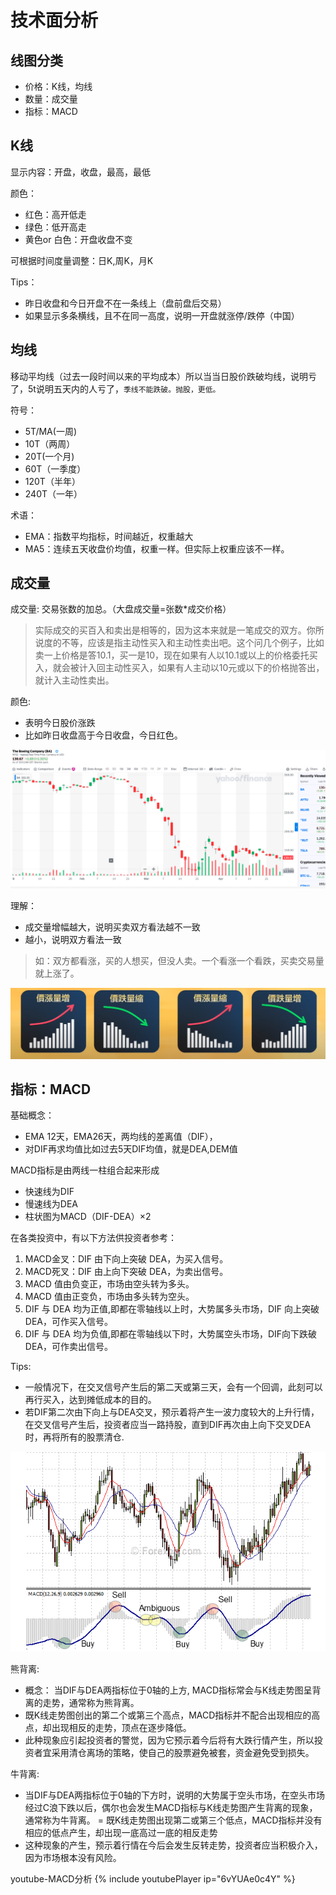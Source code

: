 # 技术面分析

## 线图分类

- 价格：K线，均线
- 数量：成交量
- 指标：MACD


## K线

显示内容：开盘，收盘，最高，最低

颜色：

- 红色：高开低走
- 绿色：低开高走
- 黄色or 白色：开盘收盘不变

可根据时间度量调整：日K,周K，月K

Tips：

- 昨日收盘和今日开盘不在一条线上（盘前盘后交易）
- 如果显示多条横线，且不在同一高度，说明一开盘就涨停/跌停（中国）

## 均线

移动平均线（过去一段时间以来的平均成本）所以当当日股价跌破均线，说明亏了，5t说明五天内的人亏了，`季线不能跌破。抛股，更低。`

符号：
- 5T/MA(一周)
- 10T（两周）
- 20T(一个月)
- 60T（一季度）
- 120T（半年）
- 240T（一年）

术语：
- EMA：指数平均指标，时间越近，权重越大
- MA5：连续五天收盘价均值，权重一样。但实际上权重应该不一样。


## 成交量

成交量: 交易张数的加总。（大盘成交量=张数*成交价格）

> 实际成交的买百入和卖出是相等的，因为这本来就是一笔成交的双方。你所说度的不等，应该是指主动性买入和主动性卖出吧。这个问几个例子，比如卖一上价格是答10.1，买一是10，现在如果有人以10.1或以上的价格委托买入，就会被计入回主动性买入，如果有人主动以10元或以下的价格抛答出，就计入主动性卖出。

颜色:

- 表明今日股价涨跌
- 比如昨日收盘高于今日收盘，今日红色。

![example](./tech-graph/quan.png)


理解：

- 成交量增幅越大，说明买卖双方看法越不一致
- 越小，说明双方看法一致

> 如：双方都看涨，买的人想买，但没人卖。一个看涨一个看跌，买卖交易量就上涨了。

![example](./tech-graph/g4.png)



## 指标：MACD

基础概念：
- EMA 12天，EMA26天，两均线的差离值（DIF），
- 对DIF再求均值比如过去5天DIF均值，就是DEA,DEM值

MACD指标是由两线一柱组合起来形成
- 快速线为DIF
- 慢速线为DEA
- 柱状图为MACD（DIF-DEA）×2

在各类投资中，有以下方法供投资者参考：

  1. MACD金叉：DIF 由下向上突破 DEA，为买入信号。
  2. MACD死叉：DIF 由上向下突破 DEA，为卖出信号。
  3. MACD 值由负变正，市场由空头转为多头。
  4. MACD 值由正变负，市场由多头转为空头。
  5. DIF 与 DEA 均为正值,即都在零轴线以上时，大势属多头市场，DIF 向上突破 DEA，可作买入信号。
  6. DIF 与 DEA 均为负值,即都在零轴线以下时，大势属空头市场，DIF向下跌破 DEA，可作卖出信号。

Tips:

- 一般情况下，在交叉信号产生后的第二天或第三天，会有一个回调，此刻可以再行买入，达到摊低成本的目的。
- 若DIF第二次由下向上与DEA交叉，预示着将产生一波力度较大的上升行情，在交叉信号产生后，投资者应当一路持股，直到DIF再次由上向下交叉DEA时，再将所有的股票清仓.


![](./tech-graph/macd2.png)

熊背离:

- 概念： 当DIF与DEA两指标位于0轴的上方, MACD指标常会与K线走势图呈背离的走势，通常称为熊背离。
- 既K线走势图创出的第二个或第三个高点，MACD指标并不配合出现相应的高点，却出现相反的走势，顶点在逐步降低。
- 此种现象应引起投资者的警觉，因为它预示着今后将有大跌行情产生，所以投资者宜采用清仓离场的策略，使自己的股票避免被套，资金避免受到损失。


牛背离:

- 当DIF与DEA两指标位于0轴的下方时，说明的大势属于空头市场，在空头市场经过C浪下跌以后，偶尔也会发生MACD指标与K线走势图产生背离的现象，通常称为牛背离。
= 既K线走势图出现第二或第三个低点，MACD指标并没有相应的低点产生，却出现一底高过一底的相反走势
- 这种现象的产生，预示着行情在今后会发生反转走势，投资者应当积极介入，因为市场根本没有风险。

youtube-MACD分析
{% include youtubePlayer ip="6vYUAe0c4Y" %}

